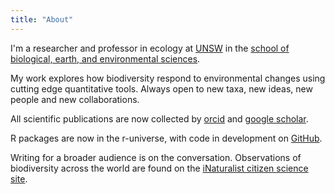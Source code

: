 ```yaml
---
title: "About"
---
```


I'm a researcher and professor in ecology at [UNSW](https://www.unsw.edu.au/) in the [school of biological, earth, and environmental sciences](https://www.unsw.edu.au/science/our-schools/bees).  

My work explores how biodiversity respond to environmental changes using cutting edge quantitative tools.  Always open to new taxa, new ideas, new people and new collaborations.  

All scientific publications are now collected by [orcid](https://orcid.org/0000-0003-4080-4073) and [google scholar](https://scholar.google.com.au/citations?user=jYQfwwkAAAAJ&hl=en). 

R packages are now in the r-universe, with code in development on [GitHub](https://github.com/wcornwell).    

Writing for a broader audience is on the conversation.  Observations of biodiversity across the world are found on the [iNaturalist citizen science site](https://www.inaturalist.org/people/45978).  




